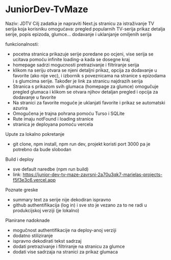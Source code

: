 # JuniorDev-TvMaze
Naziv: JDTV
Cilj zadatka je napraviti Next.js stranicu za istraživanje TV serija koja korisniku omogućava:  pregled popularnih TV-serija prikaz detalja serije, popis epizoda, glumce... dodavanje i uklanjanje omiljenih serija

funkcionalnosti:
- pocetna stranica prikazuje serije poredane po ocjeni, vise serija se ucitava pomoću infinite loading-a kada se dosegne kraj
- homepage sadrzi mogucnosti pretrazivanje i filtriranje serija
- klikom na seriju otvara se njeni detaljni prikaz, opcija za dodavanje u favorite (ako nije vec), i izbornik s poveznicama na stranice s epizodama i s glumcima serije. Također je link za stranicu najdrazih serija
- Stranica s prikazom svih glumaca (homepage za glumce) omogučuje pregled glumaca i klikom se otvara njihov detaljan pregled i opcija za dodavanje u favorite
- Na stranici za favorite moguće je uklanjati favorite i prikaz se automatski azurira
- Omogučena je trajna pohrana pomoću Turso i SQLite
- Rute imaju notFound i loading stranice
- stranica je deployana pomoću vercela

Upute za lokalno pokretanje
- git clone, npm install, npm run dev, projekt koristi port 3000 pa je potrebno da bude slobodan

Build i deploy
- sve default naredbe (npm run build)
- link: https://junior-dev-tv-maze-zavrsni-2a70u3qk7-marielas-projects-f5f3e3c6.vercel.app

Poznate greske
- summary text za serije nije dekodiran ispravno
- github authentifikacija (log in) i sve sto je vezano za to ne radi u produkcijskoj verziji (je lokalno)

Planirane nadoknade
- mogučnost authentifikacije na deploy-anoj verziji
- dodatno stiliziranje
- ispravno dekodirati tekst sadrzaj
- dodati pretrazivanje i filtriranje na stranicu za glumce
- dodati vise sadrzaja na stranici za prikaz glumaca
